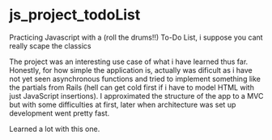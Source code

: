 # js_project_todoList
Practicing Javascript with a (roll the drums!!) To-Do List, i suppose you cant really scape the classics

The project was an interesting use case of what i have learned thus far. Honestly, for how simple the application is,
actually was dificult as i have not yet seen asynchronous functions and tried to implement something like the partials
from Rails (hell can get cold first if i have to model HTML with just JavaScript insertions). I approximated the structure
of the app to a MVC but with some difficulties at first, later when architecture was set up development went pretty fast.

Learned a lot with this one.

